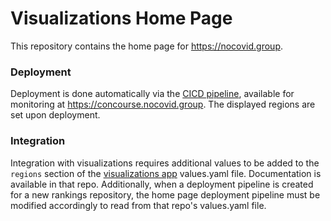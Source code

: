 # Visualizations Home Page
This repository contains the home page for https://nocovid.group. 
### Deployment
Deployment is done automatically via the [CICD pipeline](https://github.com/aochen-jli/visualizations-cicd), 
available for monitoring at https://concourse.nocovid.group. The displayed regions are set upon deployment. 
### Integration
Integration with visualizations requires additional values to be added to the `regions` section of the 
[visualizations app](https://github.com/aochen-jli/visualizations) values.yaml file. Documentation is available in 
that repo. Additionally, when a deployment pipeline is created for a new rankings repository, the home page deployment
pipeline must be modified accordingly to read from that repo's values.yaml file.
